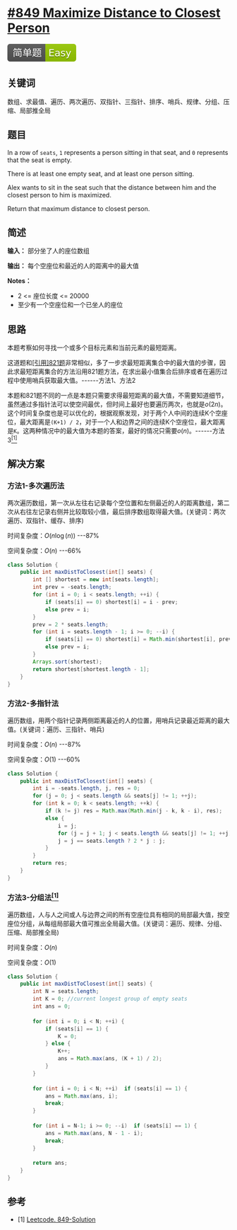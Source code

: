 # [#849 Maximize Distance to Closest Person](https://leetcode.com/problems/maximize-distance-to-closest-person/)

![Easy](/figures/Easy.svg)

## 关键词

数组、求最值、遍历、两次遍历、双指针、三指针、排序、哨兵、规律、分组、压缩、局部推全局

## 题目

In a row of `seats`, `1` represents a person sitting in that seat, and `0` represents that the seat is empty.

There is at least one empty seat, and at least one person sitting.

Alex wants to sit in the seat such that the distance between him and the closest person to him is maximized.

Return that maximum distance to closest person.

## 简述

**输入：** 部分坐了人的座位数组

**输出：** 每个空座位和最近的人的距离中的最大值

**Notes：**

+ 2 <= 座位长度 <= 20000
+ 至少有一个空座位和一个已坐人的座位

## 思路

本题考察如何寻找一个或多个目标元素和当前元素的最短距离。

这道题和[[引用]821题](821-ShortestDistancetoaCharacter.md)非常相似，多了一步求最短距离集合中的最大值的步骤，因此求最短距离集合的方法沿用821题方法，在求出最小值集合后排序或者在遍历过程中使用哨兵获取最大值。------方法1、方法2

本题和821题不同的一点是本题只需要求得最短距离的最大值，不需要知道细节，虽然通过多指针法可以使空间最优，但时间上最好也要遍历两次，也就是$o(2n)$。这个时间复杂度也是可以优化的，根据观察发现，对于两个人中间的连续K个空座位，最大距离是`(K+1) / 2`，对于一个人和边界之间的连续K个空座位，最大距离是`K`。这两种情况中的最大值为本题的答案，最好的情况只需要$o(n)$。------方法3[$^{[1]}$](#refer-anchor-1)

## 解决方案

### 方法1-多次遍历法

两次遍历数组，第一次从左往右记录每个空位置和左侧最近的人的距离数组，第二次从右往左记录右侧并比较取较小值，最后排序数组取得最大值。(关键词：两次遍历、双指针、缓存、排序)

时间复杂度：$O(n\log(n))$ ---87%

空间复杂度：$O(n)$ ---66%

``` java
class Solution {
    public int maxDistToClosest(int[] seats) {
        int [] shortest = new int[seats.length];
        int prev = -seats.length;
        for (int i = 0; i < seats.length; ++i) {
            if (seats[i] == 0) shortest[i] = i - prev;
            else prev = i;
        }
        prev = 2 * seats.length;
        for (int i = seats.length - 1; i >= 0; --i) {
            if (seats[i] == 0) shortest[i] = Math.min(shortest[i], prev - i);
            else prev = i;
        }
        Arrays.sort(shortest);
        return shortest[shortest.length - 1];
    }
}
```

### 方法2-多指针法

遍历数组，用两个指针记录两侧距离最近的人的位置，用哨兵记录最近距离的最大值。(关键词：遍历、三指针、哨兵)

时间复杂度：$O(n)$ ---87%

空间复杂度：$O(1)$ ---60%

``` java
class Solution {
    public int maxDistToClosest(int[] seats) {
        int i = -seats.length, j, res = 0;
        for (j = 0; j < seats.length && seats[j] != 1; ++j);
        for (int k = 0; k < seats.length; ++k) {
            if (k != j) res = Math.max(Math.min(j - k, k - i), res);
            else {
                i = j;
                for (j = j + 1; j < seats.length && seats[j] != 1; ++j);
                j = j == seats.length ? 2 * j : j;
            }
        }
        return res;
    }
}
```

### 方法3-分组法[$^{[1]}$](#refer-anchor-1)

遍历数组，人与人之间或人与边界之间的所有空座位具有相同的局部最大值，按空座位分组，从每组局部最大值可推出全局最大值。(关键词：遍历、规律、分组、压缩、局部推全局)

时间复杂度：$O(n)$

空间复杂度：$O(1)$

``` java
class Solution {
    public int maxDistToClosest(int[] seats) {
        int N = seats.length;
        int K = 0; //current longest group of empty seats
        int ans = 0;

        for (int i = 0; i < N; ++i) {
            if (seats[i] == 1) {
                K = 0;
            } else {
                K++;
                ans = Math.max(ans, (K + 1) / 2);
            }
        }

        for (int i = 0; i < N; ++i)  if (seats[i] == 1) {
            ans = Math.max(ans, i);
            break;
        }

        for (int i = N-1; i >= 0; --i)  if (seats[i] == 1) {
            ans = Math.max(ans, N - 1 - i);
            break;
        }

        return ans;
    }
}
```

## 参考

<div id="refer-anchor-1"></div>

+ [1] [Leetcode. 849-Solution](https://leetcode.com/problems/maximize-distance-to-closest-person/solution/)
